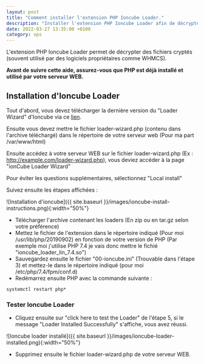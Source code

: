 ```yaml
---
layout: post
title: "Comment installer l'extension PHP Ioncube Loader."
description: "Installer l'extension PHP Ioncube Loader afin de décrypter des fichiers PHP."
date: 2022-03-27 13:35:00 +0100
category: vps
---
```


L'extension PHP Ioncube Loader permet de décrypter des fichiers cryptés (souvent utilisé par des logiciels propriétaires comme WHMCS).

**Avant de suivre cette aide, assurez-vous que PHP est déjà installé et utilisé par votre serveur WEB.**

## Installation d'Ioncube Loader

Tout d'abord, vous devez télécharger la dernière version du "Loader Wizard" d'Ioncube via ce [lien](https://www.ioncube.com/loader-wizard/loader-wizard.zip).

Ensuite vous devez mettre le fichier loader-wizard.php (contenu dans l'archive téléchargé) dans le répertoire de votre serveur web (Pour ma part /var/www/html)

Ensuite accédez à votre serveur WEB sur le fichier loader-wizard.php (Ex : http://example.com/loader-wizard.php), vous deviez accéder à la page "ionCube Loader Wizard"

Pour éviter les questions supplémentaires, sélectionnez "Local install"

Suivez ensuite les étapes affichées :

![Installation d'ioncube]({{ site.baseurl }}/images/ioncube-install-instructions.png){:width="50%"}

* Télécharger l'archive contenant les loaders (En zip ou en tar.gz selon votre préférence)
* Mettez le fichier de l'extension dans le répertoire indiqué (Pour moi /usr/lib/php/20190902) en fonction de votre version de PHP (Par exemple moi j'utilise PHP 7.4 je vais donc mettre le fichié "ioncube_loader_lin_7.4.so")
* Sauvegardez ensuite le fichier "00-ioncube.ini" (Trouvable dans l'étape 3) et mettez-le dans le répertoire indiqué (pour moi /etc/php/7.4/fpm/conf.d)
* Redémarrez ensuite PHP avec la commande suivante :

```
systemctl restart php*
```

### Tester Ioncube Loader

* Cliquez ensuite sur "click here to test the Loader" de l'étape 5, si le message "Loader Installed Successfully" s'affiche, vous avez réussi.

![Ioncube loader installé]({{ site.baseurl }}/images/ioncube-loader-installed.png){:width="50%"}

* Supprimez ensuite le fichier loader-wizard.php de votre serveur WEB.